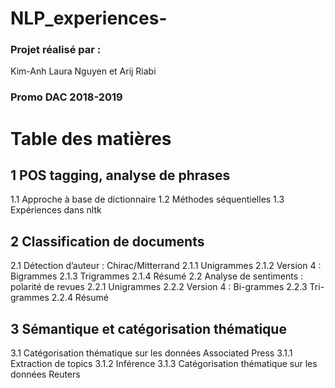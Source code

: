 # NLP_experiences-
### Projet réalisé par :
Kim-Anh Laura Nguyen et Arij Riabi
### Promo DAC 2018-2019

# Table des matières
## 1 POS tagging, analyse de phrases
 1.1 Approche à base de dictionnaire 
 1.2 Méthodes séquentielles 
 1.3 Expériences dans nltk 
## 2 Classification de documents
 2.1 Détection d’auteur : Chirac/Mitterrand 
2.1.1 Unigrammes 
2.1.2 Version 4 : Bigrammes 
2.1.3 Trigrammes 
2.1.4 Résumé
2.2 Analyse de sentiments : polarité de revues
2.2.1 Unigrammes 
2.2.2 Version 4 : Bi-grammes 
2.2.3 Tri-grammes 
2.2.4 Résumé 
## 3 Sémantique et catégorisation thématique
3.1 Catégorisation thématique sur les données Associated Press
3.1.1 Extraction de topics 
3.1.2 Inférence 
3.1.3 Catégorisation thématique sur les données Reuters 
